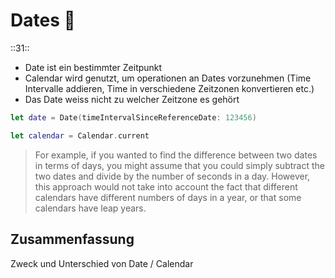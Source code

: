 # Dates 📅
::31::

- Date ist ein bestimmter Zeitpunkt
- Calendar wird genutzt, um operationen an Dates vorzunehmen (Time Intervalle addieren, Time in verschiedene Zeitzonen konvertieren etc.)
- Das Date weiss nicht zu welcher Zeitzone es gehört

```swift
let date = Date(timeIntervalSinceReferenceDate: 123456)
```

```swift
let calendar = Calendar.current
```

> For example, if you wanted to find the difference between two dates in terms of days, you might assume that you could simply subtract the two dates and divide by the number of seconds in a day. However, this approach would not take into account the fact that different calendars have different numbers of days in a year, or that some calendars have leap years.


## Zusammenfassung
Zweck und Unterschied von Date / Calendar